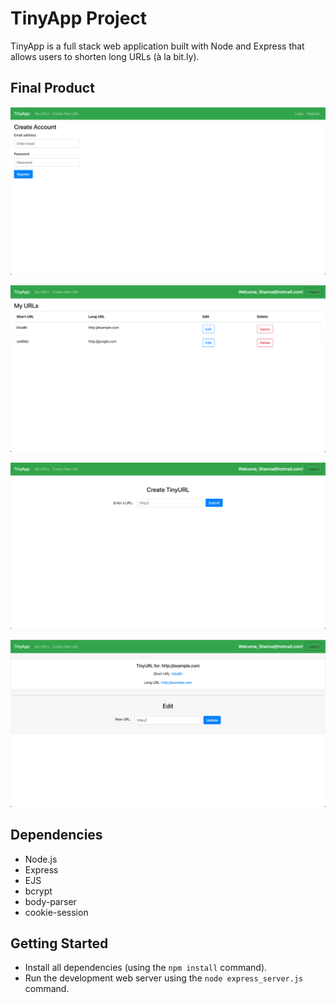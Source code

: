 # TinyApp Project

TinyApp is a full stack web application built with Node and Express that allows users to shorten long URLs (à la bit.ly).

## Final Product

!["Screenshot of the registration page"](https://github.com/ShannaJSmith/tinyapp/blob/master/docs/register-page.png?raw=true)

!["Screenshot of My URLS homepage"](https://github.com/ShannaJSmith/tinyapp/blob/master/docs/urls-page.png?raw=true)

!["Screenshot of Create a New URL"](https://github.com/ShannaJSmith/tinyapp/blob/master/docs/urls:new-page.png?raw=true)

!["Screenshot of Edit page"](https://github.com/ShannaJSmith/tinyapp/blob/master/docs/urls:shortURL-page.png?raw=true)

## Dependencies

- Node.js
- Express
- EJS
- bcrypt
- body-parser
- cookie-session

## Getting Started

- Install all dependencies (using the `npm install` command).
- Run the development web server using the `node express_server.js` command.